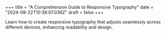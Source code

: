 +++
title = "A Comprehensive Guide to Responsive Typography"
date = "2024-08-22T10:38:07.036Z"
draft = false
+++

  Learn how to create responsive typography that adjusts seamlessly across different devices, enhancing readability and design.
        